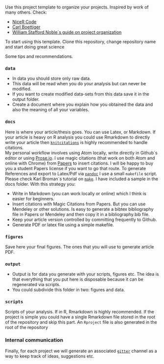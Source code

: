 Use this project template to organize your projects. Inspired by work of many others. Check:

- [NiceR Code](https://nicercode.github.io/blog/2013-04-05-projects/)
- [Carl Boettiger](http://www.carlboettiger.info/2012/05/06/research-workflow.html)
- [William Stafford Noble´s guide on project organization](http://journals.plos.org/ploscompbiol/article?id=10.1371/journal.pcbi.1000424)

To start using this template. Clone this repository, change repository name and start doing great science

Some tips and recommendations.

### `data`

- In data you should store only raw data.
- This data will be read when you do your analysis but can never be modified.
- If you want to create modified data-sets from this data save it in the output folder.
- Create a document where you explain how you obtained the data and also the meaning of all your variables.

### `docs`

Here is where your article/thesis goes. You can use Latex, or Markdown. If your article is heavy on R analysis you could use Rmarkdown to directly write your article then [`knitcitations`](https://github.com/cboettig/knitcitations) is highly recommended to handle citations.  
My personal workflow involves using Atom locally, write directly in Github´s editor or using [Prose.io](prose.io). I use magic citations (that work on both Atom and online with Chrome) from [Papers](papersapp.com) to insert citations. I will be happy to buy you a student Papers license if you want to go that route. To generate References and export to Latex/Pdf via [`pandoc`](http://pandoc.org/) I use a small `makefile` script. Please check Karl Broman´s tutorial on [`make`](http://kbroman.org/minimal_make/). I have included a sample in the docs folder. With this strategy you:
- Write in Markdown (you can work locally or online) which I think is easier for beginners.
- Insert citations with Magic Citations from Papers. But you can use Mendeley or other solutions. Is easy to generate a bibtex bibliography file in Papers or Mendeley and then copy it in a bibliography.bib file.  
- Keep your article version controlled by committing frequently to Github.
- Generate PDF or latex file using a simple makefile.

### `figures`

Save here your final figures. The ones that you will use to generate article PDF.

### `output`

- Output is for data you generate with your scripts, figures etc. The idea is that everything that you put here is disposable because it can be regenerated via scripts.
- You could subdivide this folder in two: figures and data.

### `scripts`

Scripts of your analysis. If in R, Rmarkdown is highly recommended. If the project is simple you could have a single Rmarkdown file stored in the root of the repository and skip this part. An `Rproject` file is also generated in the root of the repository

### Internal communication

Finally, for each project we will generate an associated [`gitter`](gitter.im) channel as a way to keep track of ideas, suggestions etc.
